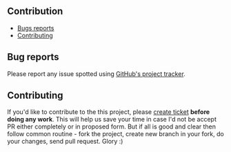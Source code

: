 ## Contribution ##

 * [Bugs reports](#bug-reports)
 * [Contributing](#contributing)

## Bug reports ##

 Please report any issue spotted using [GitHub's project tracker](https://github.com/MarcinOrlowski/dhunter/issues).

## Contributing ##

 If you'd like to contribute to the this project, please [create ticket](https://github.com/MarcinOrlowski/dhunter/issues)
 **before doing any work**. This will help us save your time in case I'd not be accept PR either completely or in 
 proposed form. But if all is good and clear then follow common routine - fork the project, create new branch in your 
 fork, do your changes, send pull request. Glory :)
